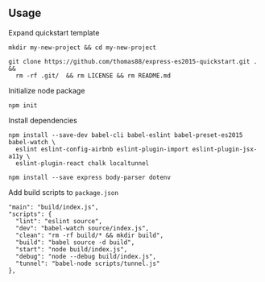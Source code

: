 ## Usage

Expand quickstart template

    mkdir my-new-project && cd my-new-project

    git clone https://github.com/thomas88/express-es2015-quickstart.git . &&
      rm -rf .git/  && rm LICENSE && rm README.md

Initialize node package

    npm init

Install dependencies

    npm install --save-dev babel-cli babel-eslint babel-preset-es2015 babel-watch \
      eslint eslint-config-airbnb eslint-plugin-import eslint-plugin-jsx-a11y \
      eslint-plugin-react chalk localtunnel

    npm install --save express body-parser dotenv

Add build scripts to `package.json`

    "main": "build/index.js",
    "scripts": {
      "lint": "eslint source",
      "dev": "babel-watch source/index.js",
      "clean": "rm -rf build/* && mkdir build",
      "build": "babel source -d build",
      "start": "node build/index.js",
      "debug": "node --debug build/index.js",
      "tunnel": "babel-node scripts/tunnel.js"
    },
